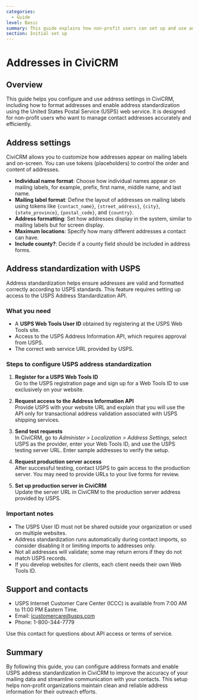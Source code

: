 ```yaml
---
categories:
  - Guide  
level: Basic  
summary: This guide explains how non-profit users can set up and use address settings and USPS address standardization in CiviCRM to ensure accurate mailing information.  
section: Initial set up  
---
```


# Addresses in CiviCRM

## Overview

This guide helps you configure and use address settings in CiviCRM, including how to format addresses and enable address standardization using the United States Postal Service (USPS) web service. It is designed for non-profit users who want to manage contact addresses accurately and efficiently.

## Address settings

CiviCRM allows you to customize how addresses appear on mailing labels and on-screen. You can use tokens (placeholders) to control the order and content of addresses.

- **Individual name format**: Choose how individual names appear on mailing labels, for example, prefix, first name, middle name, and last name.
- **Mailing label format**: Define the layout of addresses on mailing labels using tokens like `{contact_name}`, `{street_address}`, `{city}`, `{state_province}`, `{postal_code}`, and `{country}`.
- **Address formatting**: Set how addresses display in the system, similar to mailing labels but for screen display.
- **Maximum locations**: Specify how many different addresses a contact can have.
- **Include county?**: Decide if a county field should be included in address forms.

## Address standardization with USPS

Address standardization helps ensure addresses are valid and formatted correctly according to USPS standards. This feature requires setting up access to the USPS Address Standardization API.

### What you need

- A **USPS Web Tools User ID** obtained by registering at the USPS Web Tools site.
- Access to the USPS Address Information API, which requires approval from USPS.
- The correct web service URL provided by USPS.

### Steps to configure USPS address standardization

1. **Register for a USPS Web Tools ID**  
   Go to the USPS registration page and sign up for a Web Tools ID to use exclusively on your website.

2. **Request access to the Address Information API**  
   Provide USPS with your website URL and explain that you will use the API only for transactional address validation associated with USPS shipping services.

3. **Send test requests**  
   In CiviCRM, go to *Administer > Localization > Address Settings*, select USPS as the provider, enter your Web Tools ID, and use the USPS testing server URL. Enter sample addresses to verify the setup.

4. **Request production server access**  
   After successful testing, contact USPS to gain access to the production server. You may need to provide URLs to your live forms for review.

5. **Set up production server in CiviCRM**  
   Update the server URL in CiviCRM to the production server address provided by USPS.

### Important notes

- The USPS User ID must not be shared outside your organization or used on multiple websites.
- Address standardization runs automatically during contact imports, so consider disabling it or limiting imports to addresses only.
- Not all addresses will validate; some may return errors if they do not match USPS records.
- If you develop websites for clients, each client needs their own Web Tools ID.

## Support and contacts

- USPS Internet Customer Care Center (ICCC) is available from 7:00 AM to 11:00 PM Eastern Time.
- Email: icustomercare@usps.com
- Phone: 1-800-344-7779

Use this contact for questions about API access or terms of service.

## Summary

By following this guide, you can configure address formats and enable USPS address standardization in CiviCRM to improve the accuracy of your mailing data and streamline communication with your contacts. This setup helps non-profit organizations maintain clean and reliable address information for their outreach efforts.
